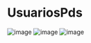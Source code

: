 # UsuariosPds
![image](https://user-images.githubusercontent.com/99815344/236594398-fd4ce1ba-44f0-4926-9a67-916f9326f402.png)
![image](https://user-images.githubusercontent.com/99815344/236594686-0151984c-75ff-4a10-a1fb-710360e2c500.png)
![image](https://user-images.githubusercontent.com/99815344/236594695-56edcf2b-fb81-4b3a-9f95-f2a3931809b3.png)


